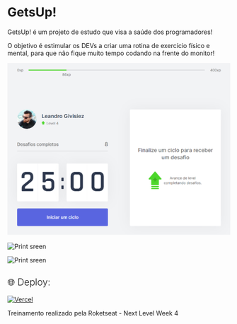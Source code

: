 # GetsUp!
GetsUp! é um projeto de estudo que visa a saúde dos programadores!

O objetivo é estimular os DEVs a criar uma rotina de exercício físico e mental, para que não fique muito tempo codando na frente do monitor!

![Print sreen](https://github.com/givisiez/getsup/blob/main/public/images/template.png?raw=true)

![Print sreen](https://github.com/givisiez/getsup/blob/main/app/public/images/layout-new.png?raw=true)

![Print sreen](https://github.com/givisiez/getsup/blob/main/app/public/images/layout-conclusao.png?raw=true)

<h2 style="font-weight:300">🌐 Deploy:</h2>
<a href="https://getsup.vercel.app/">
  <img alt="Vercel" src="https://img.shields.io/badge/vercel%20-%23000000.svg?&style=for-the-badge&logo=vercel&logoColor=white" alt='Deploy'/>
</a>

Treinamento realizado pela Roketseat - Next Level Week 4
